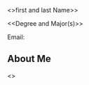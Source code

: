 <>first and last Name>>

<<Degree and Major(s)>>

Email: <enter email address>


## About Me

<<insert and one or two sentence introduction to yourself.>>


